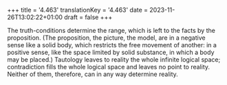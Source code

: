 +++
title = '4.463'
translationKey = '4.463'
date = 2023-11-26T13:02:22+01:00
draft = false
+++

The truth-conditions determine the range, which is left to the facts by the proposition.
(The proposition, the picture, the model, are in a negative sense like a solid body, which restricts the free movement of another: in a positive sense, like the space limited by solid substance, in which a body may be placed.)
Tautology leaves to reality the whole infinite logical space; contradiction fills the whole logical space and leaves no point to reality. Neither of them, therefore, can in any way determine reality.
